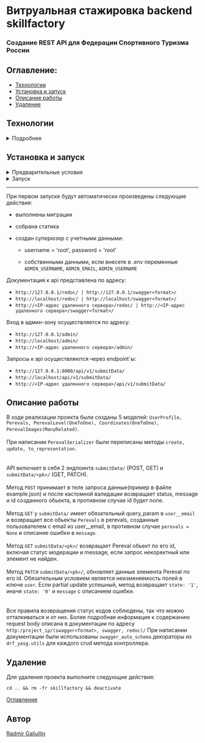 # Витруальная стажировка backend skillfactory
### Создание REST API для Федерации Спортивного Туризма России

## Оглавление:
- [Технологии](#технологии)
- [Установка и запуск](#установка-и-запуск)
- [Описание работы](#описание-работы)
- [Удаление](#удаление)

## Технологии
<details>
  <summary>Подробнее</summary>
    <p><strong>Языки программирования:</strong> python</p>
    <p><strong>Фреймворк и модули:</strong> Django, djangorestframework</p>
    <p><strong>Базы данных и инструменты работы с ними:</strong> PostgreSQL, SQLite</p>
    <p><strong>Документрирование:</strong>drf-yasg, swagger</p>  
    <p><strong>CI/CD:</strong> Docker Hub, Docker Compose, Gunicorn, Nginx</p>  
</details>

## Установка и запуск

<details>
  <summary>Предварительные условия</summary>
  <p>Предполагается, что пользователь:</p>
  
  - Создал аккаунт [DockerHub](https://hub.docker.com/).
  - Установил [Docker](https://docs.docker.com/engine/install/) и [Docker Compose](https://docs.docker.com/compose/install/) на локальной машине или удаленном сервере, где проект будет запускаться в контейнерах. Проверить наличие можно выполнив команды:
    
  `docker --version && docker-compose --version`
  
</details>
<details>
  <summary>Запуск</summary>
  
  <p><strong>!!! Для пользователей Windows обязательно выполнить команду:</strong></p>
  
    `git config --global core.autocrlf false`
    
  <p>иначе файл start.sh при клонировании будет бракован</p>
  
  1. Клонируйте репозиторий с GitHub и введите данные для переменных окружения (значения даны для примера, некоторые можно оставить по типу DB*):
    
    git clone https://github.com/s0ull877/skillfactory.git && \
    cd skillfactory/app && \
    cp .env_example .env && \
    nano .env

  2. Из корневой директории проекта выполните команду:

    docker compose -f infra/docker-compose.yml up -d --build

  Проект будет развернут в трех docker-контейнерах (db, web, nginx) по адресу `http:/host_ip/`
  
  3. Остановить docker и удалить контейнеры можно командой из корневой директории проекта:

    docker compose -f infra/docker-compose.yml down
  
  Если также необходимо удалить тома базы данных, статики и медиа:

    docker compose -f infra/docker-compose.yml down -v

</details>

---

При первом запуске будут автоматически произведены следующие действия:

  - выполнены миграции

  - собрана статика

  - создан суперюзер с учетными данными:
    - username = 'root', password = 'root'
      
    - собственными данными, если внесете в .env переменные `ADMIN_USERNAME`, `ADMIN_EMAIL`, `ADMIN_USERNAME`
      
Документация к api представлена по адресу:

  - `http://127.0.0.1/redoc/ | http://127.0.0.1/swagger<format>/`
  - `http://localhost/redoc/ | http://localhost/swagger<format>/`
  - `http://<IP-адрес удаленного сервера>/redoc/ | http://<IP-адрес удаленного сервера>/swagger<format>/`
   
Вход в админ-зону осуществляется по адресу:

  - `http://127.0.0.1/admin/`
  - `http://localhost/admin/`
  - `http://<IP-адрес удаленного сервера>/admin/`

Запросы к api осуществляются через endpoint`ы:

  - `http://127.0.0.1:8000/api/v1/submitData/` 
  - `http://localhost/api/v1/submitData/` 
  - `http://<IP-адрес удаленного сервера>/api/v1/submitData/`

## Описание работы

В ходе реализации проекта были созданы 5 моделей: `UserProfile, Perevals, PerevalLevel(OneToOne), Coordinates(OneToOne), PerevalImages(ManyRelated)`.<br><br>При написании `PerevalSerializer` были переписаны методы `create, update, to_representation`. 
<br><br><br>API включает в себя 2 эндпоинта `submitData/` (POST, GET) и  `submitData/<pk>/` (GET, PATCH). 
<br><br>Метод `POST` принимает в теле запроса данные(пример в файле example.json) и после кастомной валидации возвращает status, message и id созданного обьекта, в противном случае id будет none.
<br><br>Метод `GET` у `submitData/` имеет обязательный query_param в `user__email` и возвращает все обьекты `Perevals` в perevals, созданные пользователем с email из user__email, в противном случае `perevals = None` и описание ошибки в `message`.
<br><br>Метод `GET` `submitData/<pk>/` возвращает Pereval обьект по его id, включая статус модерации и message, если запрос некоректный или элемент не найден.
<br><br>Метод `PATCH` `submitData/<pk>/`, обновляет данные элемента Pereval по его id. Обязательным условием является неизменяемость полей в ключе `user`. Если partial update успешный, метод возвращает `state: '1'`, иначе `state: '0'` и `message` с описанием ошибки.
<br><br><br>Все правила возвращения статус кодов соблюдены, так что можно отталкиваться и от них. Более подробная информация к содержанию request body описана в документации по адресу `http:/project_ip/(swagger<format>, swagger, redoc)/`
При написании документации были использованы `swagger_auto_schema` декораторы из `drf_yasg.utils` для каждого crud метода контроллера.

## Удаление
Для удаления проекта выполните следующие действия:

  `cd .. && rm -fr skillfactory && deactivate`

[Оглавление](#оглавление)

## <a id="#автор">Автор</a>
[Radmir Galiullin](https://github.com/s0ull877)
